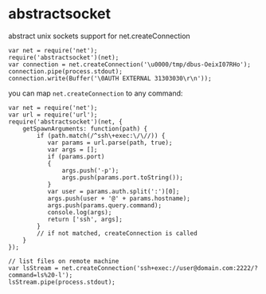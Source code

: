 abstractsocket
==============

abstract unix sockets support for net.createConnection

    var net = require('net');
    require('abstractsocket')(net);
    var connection = net.createConnection('\u0000/tmp/dbus-OeixI07RHo');
    connection.pipe(process.stdout);
    connection.write(Buffer('\0AUTH EXTERNAL 31303030\r\n'));

you can map `net.createConnection` to any command:

    var net = require('net');
    var url = require('url');
    require('abstractsocket')(net, {
        getSpawnArguments: function(path) {
            if (path.match(/^ssh\+exec:\/\//)) {
               var params = url.parse(path, true);
               var args = [];
               if (params.port)
               {
                   args.push('-p');
                   args.push(params.port.toString());
               }
               var user = params.auth.split(':')[0];
               args.push(user + '@' + params.hostname);
               args.push(params.query.command);
               console.log(args);
               return ['ssh', args];
            }
            // if not matched, createConnection is called 
        }
    });

    // list files on remote machine
    var lsStream = net.createConnection('ssh+exec://user@domain.com:2222/?command=ls%20-l');
    lsStream.pipe(process.stdout);

